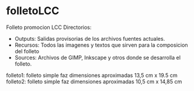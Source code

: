 folletoLCC
==========

Folleto promocion LCC
Directorios:
 
- Outputs: Salidas provisorias de los archivos fuentes actuales.
- Recursos: Todos las imagenes y textos que sirven para la composicion del folleto
- Sources: Archivos de GIMP, Inkscape y otros donde se desarrolla el folleto.

folleto1: folleto simple faz dimensiones aproximadas 13,5 cm x 19.5 cm
folleto2: folleto simple faz dimensiones aproximadas 10,5 cm x 14,85 cm
